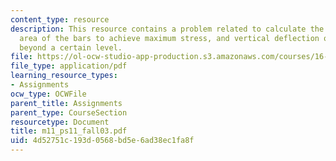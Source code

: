 ```yaml
---
content_type: resource
description: This resource contains a problem related to calculate the cross-sectional
  area of the bars to achieve maximum stress, and vertical deflection of a point not
  beyond a certain level.
file: https://ol-ocw-studio-app-production.s3.amazonaws.com/courses/16-01-unified-engineering-i-ii-iii-iv-fall-2005-spring-2006/4d52751c193d0568bd5e6ad38ec1fa8f_m11_ps11_fall03.pdf
file_type: application/pdf
learning_resource_types:
- Assignments
ocw_type: OCWFile
parent_title: Assignments
parent_type: CourseSection
resourcetype: Document
title: m11_ps11_fall03.pdf
uid: 4d52751c-193d-0568-bd5e-6ad38ec1fa8f
---
```

